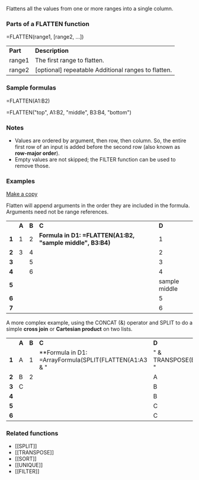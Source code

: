 Flattens all the values from one or more ranges into a single column.

### Parts of a FLATTEN function

=FLATTEN(range1, [range2, …])

|  |  |
| --- | --- |
| **Part** | **Description** |
| range1 | The first range to flatten. |
| range2 | [optional] repeatable  Additional ranges to flatten. |

### Sample formulas

=FLATTEN(A1:B2)

=FLATTEN("top", A1:B2, "middle", B3:B4, "bottom")

### Notes

* Values are ordered by argument, then row, then column. So, the entire first row of an input is added before the second row (also known as **row-major order**).
* Empty values are not skipped; the FILTER function can be used to remove those.

### Examples

[Make a copy](https://docs.google.com/spreadsheets/d/1hfr9gx1BAaq5RjPc1VpSfgajJ2sWkrPxrErgPIwiBR4/copy)

Flatten will append arguments in the order they are included in the formula. Arguments need not be range references.

|  |  |  |  |  |
| --- | --- | --- | --- | --- |
|  | **A** | **B** | **C** | **D** |
| **1** | 1 | 2 | **Formula in D1:**  **=FLATTEN(A1:B2, "sample middle", B3:B4)** | 1 |
| **2** | 3 | 4 |  | 2 |
| **3** |  | 5 |  | 3 |
| **4** |  | 6 |  | 4 |
| **5** |  |  |  | sample middle |
| **6** |  |  |  | 5 |
| **7** |  |  |  | 6 |

A more complex example, using the CONCAT (&) operator and SPLIT to do a simple **cross join** or **Cartesian product** on two lists.

|  |  |  |  |  |  |
| --- | --- | --- | --- | --- | --- |
|  | **A** | **B** | **C** | **D** | **E** |
| **1** | A | 1 | **Formula in D1: =ArrayFormula(SPLIT(FLATTEN(A1:A3 & "|" & TRANSPOSE(B1:B2)), "|"))** | A | 1 |
| **2** | B | 2 |  | A | 2 |
| **3** | C |  |  | B | 1 |
| **4** |  |  |  | B | 2 |
| **5** |  |  |  | C | 1 |
| **6** |  |  |  | C | 2 |

### Related functions

* [[SPLIT]]
* [[TRANSPOSE]]
* [[SORT]]
* [[UNIQUE]]
* [[FILTER]]